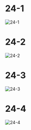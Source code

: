 # 24-1
![24-1](https://user-images.githubusercontent.com/105068708/210254595-0071c775-ecf0-4c81-975d-aa561f3233bd.png)

# 24-2
![24-2](https://user-images.githubusercontent.com/105068708/210254604-1212e084-bca3-4bc7-9fa1-0ca3565da04b.png)

# 24-3
![24-3](https://user-images.githubusercontent.com/105068708/210254615-8108f662-d1f3-4883-b112-224d5f5eb39e.png)

# 24-4
![24-4](https://user-images.githubusercontent.com/105068708/210254622-7d782e53-4912-4d3b-84b9-cfa9bd879b84.png)
